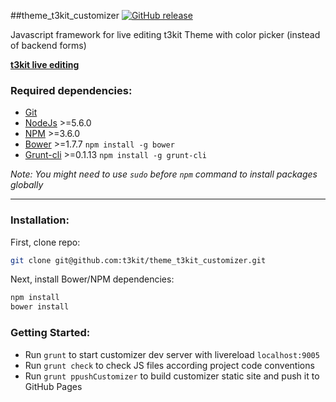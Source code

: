 ##theme_t3kit_customizer
[![GitHub release](https://img.shields.io/github/release/t3kit/theme_t3kit_customizer.svg?style=flat-square)](https://github.com/t3kit/theme_t3kit_customizer/releases)

Javascript framework for live editing t3kit Theme with color picker (instead of backend forms)

**[t3kit live editing](http://t3kit.github.io/theme_t3kit_customizer)**


### Required dependencies:

- [Git](https://git-scm.com/)
- [NodeJs](http://nodejs.org/) >=5.6.0
- [NPM](https://github.com/npm/npm) >=3.6.0
- [Bower](http://bower.io/) >=1.7.7 `npm install -g bower`
- [Grunt-cli](http://gruntjs.com/) >=0.1.13 `npm install -g grunt-cli`

_Note: You might need to use `sudo` before `npm` command to install packages globally_
***

### Installation:

First, clone repo:
```bash
git clone git@github.com:t3kit/theme_t3kit_customizer.git
```

Next, install Bower/NPM dependencies:

```bash
npm install
bower install
```

### Getting Started:

- Run `grunt` to start customizer dev server with livereload `localhost:9005`
- Run `grunt check` to check JS files according project code conventions
- Run `grunt ppushCustomizer` to build customizer static site and push it to GitHub Pages
